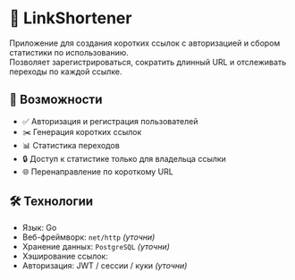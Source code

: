 # 🔗 LinkShortener

Приложение для создания коротких ссылок с авторизацией и сбором статистики по использованию.  
Позволяет зарегистрироваться, сократить длинный URL и отслеживать переходы по каждой ссылке.

## 🚀 Возможности

- ✅ Авторизация и регистрация пользователей
- ✂️ Генерация коротких ссылок
- 📊 Статистика переходов
- 🔒 Доступ к статистике только для владельца ссылки
- 🌐 Перенаправление по короткому URL

## 🛠 Технологии

- Язык: Go
- Веб-фреймворк: `net/http` *(уточни)*
- Хранение данных: `PostgreSQL` *(уточни)*
- Хэширование ссылок: 
- Авторизация: JWT / сессии / куки *(уточни)*
